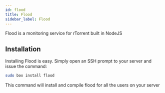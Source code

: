 ```yaml
---
id: flood
title: Flood
sidebar_label: Flood
---
```


Flood is a monitoring service for rTorrent built in NodeJS

## Installation

Installing Flood is easy. Simply open an SSH prompt to your server and issue the command:

```bash main
sudo box install flood
```

This command will install and compile flood for all the users on your server
